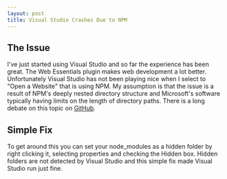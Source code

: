 ```yaml
---
layout: post
title: Visual Studio Crashes Due to NPM
---
```


## The Issue
I've just started using Visual Studio and so far the experience has been great. The Web Essentials plugin makes web development a lot better. Unfortunately Visual Studio has not been playing nice when I select to "Open a Website" that is using NPM. My assumption is that the issue is a result of NPM's deeply nested directory structure and Microsoft's software typically having limits on the length of directory paths. There is a long debate on this topic on [GitHub](https://github.com/joyent/node/issues/6960#issuecomment-46704998).
 
## Simple Fix
To get around this you can set your node_modules as a hidden folder by right clicking it, selecting properties and checking the Hidden box.
Hidden folders are not detected by Visual Studio and this simple fix made Visual Studio run just fine. 
